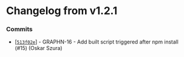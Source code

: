 # Changelog from v1.2.1
### Commits
* [[`513f02e`](http://github.com/coda-it/graphen/commit/513f02ef9477b99670a7c142b2f217c6e5052428)] - GRAPHN-16 - Add built script triggered after npm install (#15) (Oskar Szura)